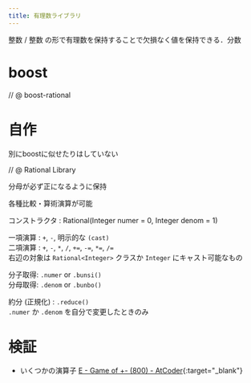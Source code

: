 ```yaml
---
title: 有理数ライブラリ
---
```


整数 / 整数 の形で有理数を保持することで欠損なく値を保持できる．分数

# boost

// @ boost-rational

# 自作

別にboostに似せたりはしていない

// @ Rational Library

分母が必ず正になるように保持

各種比較・算術演算が可能

コンストラクタ : Rational(Integer numer = 0, Integer denom = 1)

一項演算 : `+`, `-`, 明示的な `(cast)`  
二項演算 : `+`, `-`, `*`, `/`, `+=`, `-=`, `*=`, `/=`  
右辺の対象は `Rational<Integer>` クラスか `Integer` にキャスト可能なもの  

分子取得: `.numer` or `.bunsi()`  
分母取得: `.denom` or `.bunbo()`  

約分 (正規化) : `.reduce()`  
`.numer` か `.denom` を自分で変更したときのみ

# 検証

* いくつかの演算子 [E - Game of +- (800) - AtCoder](https://beta.atcoder.jp/contests/code-festival-2018-qualb/submissions/3411192){:target="_blank"}<!--_-->

